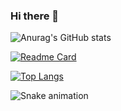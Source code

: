 ### Hi there 👋

![Anurag's GitHub stats](https://github-readme-stats.vercel.app/api?username=antoniojunnior&show_icons=true&theme=radical&locale=pt-br)

[![Readme Card](https://github-readme-stats.vercel.app/api/pin/?username=antoniojunnior&repo=antoniojunnior&theme=radical&locale=pt-br)](https://github.com/antoniojunnior)

[![Top Langs](https://github-readme-stats.vercel.app/api/top-langs/?username=antoniojunnior&layout=compact&theme=radical&locale=pt-br)](https://github.com/antoniojunnior)

![Snake animation](https://github.com/antoniojunnior/antoniojunnior/blob/output/github-contribution-grid-snake.svg)
